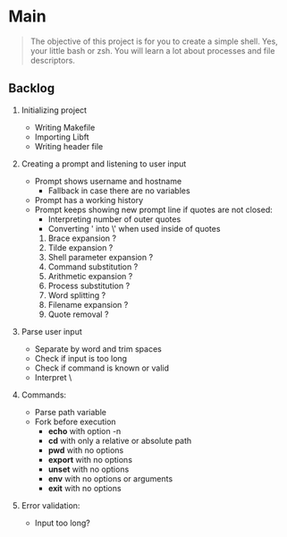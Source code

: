 # Main
> The objective of this project is for you to create a simple shell. Yes, your little bash or zsh. You will learn a lot about processes and file descriptors.

## Backlog

1. Initializing project
    - Writing Makefile
    - Importing Libft
    - Writing header file

2. Creating a prompt and listening to user input
    - Prompt shows username and hostname
        - Fallback in case there are no variables
    - Prompt has a working history
    - Prompt keeps showing new prompt line if quotes are not closed:
        - Interpreting number of outer quotes
        - Converting ' into \\' when used inside of quotes
        1. Brace expansion ?
        2. Tilde expansion ?
        3. Shell parameter expansion ?
        4. Command substitution ?
        5. Arithmetic expansion ?
        6. Process substitution ?
        7. Word splitting ?
        8. Filename expansion ?
        9. Quote removal ?

3. Parse user input
    - Separate by word and trim spaces
    - Check if input is too long
    - Check if command is known or valid
    - Interpret \

4. Commands:
    - Parse path variable
    - Fork before execution
        - **echo** with option -n
        - **cd** with only a relative or absolute path
        - **pwd** with no options
        - **export** with no options
        - **unset** with no options
        - **env** with no options or arguments
        - **exit** with no options

5. Error validation:
    - Input too long?
